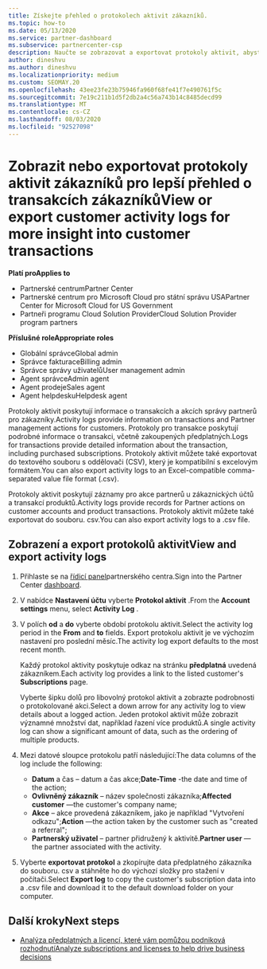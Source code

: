```yaml
---
title: Získejte přehled o protokolech aktivit zákazníků.
ms.topic: how-to
ms.date: 05/13/2020
ms.service: partner-dashboard
ms.subservice: partnercenter-csp
description: Naučte se zobrazovat a exportovat protokoly aktivit, abyste získali přehled o transakcích zákaznických účtů a dalších zákaznických aktivitách souvisejících s zákazníky.
author: dineshvu
ms.author: dineshvu
ms.localizationpriority: medium
ms.custom: SEOMAY.20
ms.openlocfilehash: 43ee23fe23b75946fa960f68fe41f7e490761f5c
ms.sourcegitcommit: 7e19c211b1d5f2db2a4c56a743b14c8485decd99
ms.translationtype: MT
ms.contentlocale: cs-CZ
ms.lasthandoff: 08/03/2020
ms.locfileid: "92527098"
---
```

# <a name="view-or-export-customer-activity-logs-for-more-insight-into-customer-transactions"></a><span data-ttu-id="8dc5e-103">Zobrazit nebo exportovat protokoly aktivit zákazníků pro lepší přehled o transakcích zákazníků</span><span class="sxs-lookup"><span data-stu-id="8dc5e-103">View or export customer activity logs for more insight into customer transactions</span></span>

<span data-ttu-id="8dc5e-104">**Platí pro**</span><span class="sxs-lookup"><span data-stu-id="8dc5e-104">**Applies to**</span></span>

- <span data-ttu-id="8dc5e-105">Partnerské centrum</span><span class="sxs-lookup"><span data-stu-id="8dc5e-105">Partner Center</span></span>
- <span data-ttu-id="8dc5e-106">Partnerské centrum pro Microsoft Cloud pro státní správu USA</span><span class="sxs-lookup"><span data-stu-id="8dc5e-106">Partner Center for Microsoft Cloud for US Government</span></span>
- <span data-ttu-id="8dc5e-107">Partneři programu Cloud Solution Provider</span><span class="sxs-lookup"><span data-stu-id="8dc5e-107">Cloud Solution Provider program partners</span></span>

<span data-ttu-id="8dc5e-108">**Příslušné role**</span><span class="sxs-lookup"><span data-stu-id="8dc5e-108">**Appropriate roles**</span></span>

- <span data-ttu-id="8dc5e-109">Globální správce</span><span class="sxs-lookup"><span data-stu-id="8dc5e-109">Global admin</span></span>
- <span data-ttu-id="8dc5e-110">Správce fakturace</span><span class="sxs-lookup"><span data-stu-id="8dc5e-110">Billing admin</span></span>
- <span data-ttu-id="8dc5e-111">Správce správy uživatelů</span><span class="sxs-lookup"><span data-stu-id="8dc5e-111">User management admin</span></span>
- <span data-ttu-id="8dc5e-112">Agent správce</span><span class="sxs-lookup"><span data-stu-id="8dc5e-112">Admin agent</span></span>
- <span data-ttu-id="8dc5e-113">Agent prodeje</span><span class="sxs-lookup"><span data-stu-id="8dc5e-113">Sales agent</span></span>
- <span data-ttu-id="8dc5e-114">Agent helpdesku</span><span class="sxs-lookup"><span data-stu-id="8dc5e-114">Helpdesk agent</span></span>

<span data-ttu-id="8dc5e-115">Protokoly aktivit poskytují informace o transakcích a akcích správy partnerů pro zákazníky.</span><span class="sxs-lookup"><span data-stu-id="8dc5e-115">Activity logs provide information on transactions and Partner management actions for customers.</span></span> <span data-ttu-id="8dc5e-116">Protokoly pro transakce poskytují podrobné informace o transakci, včetně zakoupených předplatných.</span><span class="sxs-lookup"><span data-stu-id="8dc5e-116">Logs for transactions provide detailed information about the transaction, including purchased subscriptions.</span></span> <span data-ttu-id="8dc5e-117">Protokoly aktivit můžete také exportovat do textového souboru s oddělovači (CSV), který je kompatibilní s excelovým formátem.</span><span class="sxs-lookup"><span data-stu-id="8dc5e-117">You can also export activity logs to an Excel-compatible comma-separated value file format (.csv).</span></span>

<span data-ttu-id="8dc5e-118">Protokoly aktivit poskytují záznamy pro akce partnerů u zákaznických účtů a transakcí produktů.</span><span class="sxs-lookup"><span data-stu-id="8dc5e-118">Activity logs provide records for Partner actions on customer accounts and product transactions.</span></span> <span data-ttu-id="8dc5e-119">Protokoly aktivit můžete také exportovat do souboru. csv.</span><span class="sxs-lookup"><span data-stu-id="8dc5e-119">You can also export activity logs to a .csv file.</span></span>

## <a name="view-and-export-activity-logs"></a><span data-ttu-id="8dc5e-120">Zobrazení a export protokolů aktivit</span><span class="sxs-lookup"><span data-stu-id="8dc5e-120">View and export activity logs</span></span>

1. <span data-ttu-id="8dc5e-121">Přihlaste se na [řídicí panel](https://partner.microsoft.com/dashboard)partnerského centra.</span><span class="sxs-lookup"><span data-stu-id="8dc5e-121">Sign into the Partner Center [dashboard](https://partner.microsoft.com/dashboard).</span></span>

2. <span data-ttu-id="8dc5e-122">V nabídce **Nastavení účtu** vyberte **Protokol aktivit** .</span><span class="sxs-lookup"><span data-stu-id="8dc5e-122">From the **Account settings** menu, select **Activity Log** .</span></span>

3. <span data-ttu-id="8dc5e-123">V polích **od** a **do** vyberte období protokolu aktivit.</span><span class="sxs-lookup"><span data-stu-id="8dc5e-123">Select the activity log period in the **From** and **to** fields.</span></span> <span data-ttu-id="8dc5e-124">Export protokolu aktivit je ve výchozím nastavení pro poslední měsíc.</span><span class="sxs-lookup"><span data-stu-id="8dc5e-124">The activity log export defaults to the most recent month.</span></span>

   <span data-ttu-id="8dc5e-125">Každý protokol aktivity poskytuje odkaz na stránku **předplatná** uvedená zákazníkem.</span><span class="sxs-lookup"><span data-stu-id="8dc5e-125">Each activity log provides a link to the listed customer's **Subscriptions** page.</span></span>

   <span data-ttu-id="8dc5e-126">Vyberte šipku dolů pro libovolný protokol aktivit a zobrazte podrobnosti o protokolované akci.</span><span class="sxs-lookup"><span data-stu-id="8dc5e-126">Select a down arrow for any activity log to view details about a logged action.</span></span> <span data-ttu-id="8dc5e-127">Jeden protokol aktivit může zobrazit významné množství dat, například řazení více produktů.</span><span class="sxs-lookup"><span data-stu-id="8dc5e-127">A single activity log can show a significant amount of data, such as the ordering of multiple products.</span></span>

4. <span data-ttu-id="8dc5e-128">Mezi datové sloupce protokolu patří následující:</span><span class="sxs-lookup"><span data-stu-id="8dc5e-128">The data columns of the log include the following:</span></span>
   - <span data-ttu-id="8dc5e-129">**Datum** a čas – datum a čas akce;</span><span class="sxs-lookup"><span data-stu-id="8dc5e-129">**Date-Time** -the date and time of the action;</span></span>
   - <span data-ttu-id="8dc5e-130">**Ovlivněný zákazník** – název společnosti zákazníka;</span><span class="sxs-lookup"><span data-stu-id="8dc5e-130">**Affected customer** —the customer's company name;</span></span>
   - <span data-ttu-id="8dc5e-131">**Akce** – akce provedená zákazníkem, jako je například "Vytvoření odkazu";</span><span class="sxs-lookup"><span data-stu-id="8dc5e-131">**Action** —the action taken by the customer such as "created a referral";</span></span>
   - <span data-ttu-id="8dc5e-132">**Partnerský uživatel** – partner přidružený k aktivitě.</span><span class="sxs-lookup"><span data-stu-id="8dc5e-132">**Partner user** —the partner associated with the activity.</span></span>

5. <span data-ttu-id="8dc5e-133">Vyberte **exportovat protokol** a zkopírujte data předplatného zákazníka do souboru. csv a stáhněte ho do výchozí složky pro stažení v počítači.</span><span class="sxs-lookup"><span data-stu-id="8dc5e-133">Select **Export log** to copy the customer's subscription data into a .csv file and download it to the default download folder on your computer.</span></span>

## <a name="next-steps"></a><span data-ttu-id="8dc5e-134">Další kroky</span><span class="sxs-lookup"><span data-stu-id="8dc5e-134">Next steps</span></span>

- [<span data-ttu-id="8dc5e-135">Analýza předplatných a licencí, které vám pomůžou podniková rozhodnutí</span><span class="sxs-lookup"><span data-stu-id="8dc5e-135">Analyze subscriptions and licenses to help drive business decisions</span></span>](analyze-subscriptions-licenses.md)
